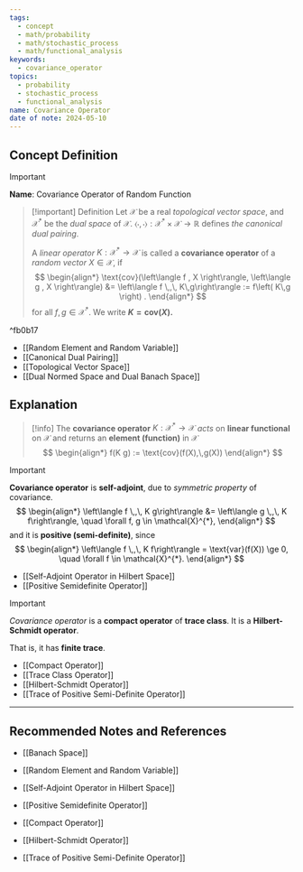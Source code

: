 ```yaml
---
tags:
  - concept
  - math/probability
  - math/stochastic_process
  - math/functional_analysis
keywords:
  - covariance_operator
topics:
  - probability
  - stochastic_process
  - functional_analysis
name: Covariance Operator
date of note: 2024-05-10
---
```


## Concept Definition

>[!important]
>**Name**:  Covariance Operator of Random Function


>[!important] Definition
>Let $\mathcal{X}$ be a real *topological vector space*, and $\mathcal{X}^{*}$ be the *dual space* of $\mathcal{X}$.  $\left\langle \cdot , \cdot \right\rangle: \mathcal{X}^{*} \times \mathcal{X} \to \mathbb{R}$ defines *the canonical dual pairing*. 
>
>A *linear operator* $K : \mathcal{X}^{*} \to  \mathcal{X}$ is called a **covariance operator** of a *random vector* $X \in \mathcal{X}$, if
>$$
> \begin{align*}
> \text{cov}(\left\langle f , X \right\rangle, \left\langle g , X \right\rangle) &=  \left\langle f \,,\,  K\,g\right\rangle := f\left( K\,g \right) .
> \end{align*}
>$$ 
>for all $f, g \in \mathcal{X}^{*}$. We write **$K = \text{cov}(X)$.**

^fb0b17


- [[Random Element and Random Variable]]
- [[Canonical Dual Pairing]]
- [[Topological Vector Space]]
- [[Dual Normed Space and Dual Banach Space]]


## Explanation

>[!info]
>The **covariance operator** $K: \mathcal{X}^{*} \to  \mathcal{X}$ *acts* on **linear functional** on $\mathcal{X}$ and returns an **element (function)** in $\mathcal{X}$
>$$
> \begin{align*}
> f(K g) :=  \text{cov}(f(X),\,g(X))  
> \end{align*}
>$$ 

>[!important]
>**Covariance operator** is **self-adjoint**, due to *symmetric property* of covariance. 
>$$
> \begin{align*}
> \left\langle f \,,\,  K g\right\rangle &=  \left\langle g \,,\,  K f\right\rangle, \quad \forall f, g \in \mathcal{X}^{*},
> \end{align*} 
>$$ 
> and it is **positive (semi-definite)**, since
>$$ 
> \begin{align*}
> \left\langle f \,,\,  K f\right\rangle = \text{var}(f(X)) \ge 0, \quad \forall f \in \mathcal{X}^{*}.
> \end{align*}
>$$ 

- [[Self-Adjoint Operator in Hilbert Space]]
- [[Positive Semidefinite Operator]]



>[!important]
>*Covariance operator* is a **compact operator** of **trace class**. It is a **Hilbert-Schmidt operator**.
>
>That is, it has **finite trace**.

- [[Compact Operator]]
- [[Trace Class Operator]]
- [[Hilbert-Schmidt Operator]]
- [[Trace of Positive Semi-Definite Operator]]



-----------
##  Recommended Notes and References

- [[Banach Space]]
- [[Random Element and Random Variable]]

- [[Self-Adjoint Operator in Hilbert Space]]
- [[Positive Semidefinite Operator]]
- [[Compact Operator]]
- [[Hilbert-Schmidt Operator]]
- [[Trace of Positive Semi-Definite Operator]]
